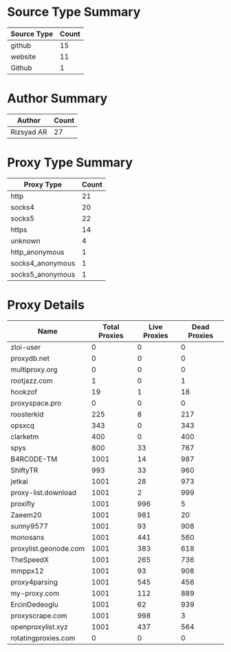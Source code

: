 # Source Type Summary

| Source Type | Count |
|-------------|-------|
| github | 15 |
| website | 11 |
| Github | 1 |


# Author Summary

| Author | Count |
|--------|-------|
| Rizsyad AR | 27 |


# Proxy Type Summary

| Proxy Type | Count |
|------------|-------|
| http | 21 |
| socks4 | 20 |
| socks5 | 22 |
| https | 14 |
| unknown | 4 |
| http_anonymous | 1 |
| socks4_anonymous | 1 |
| socks5_anonymous | 1 |


# Proxy Details

| Name | Total Proxies | Live Proxies | Dead Proxies |
|------|---------------|--------------|---------------|
| zloi-user | 0 | 0 | 0 |
| proxydb.net | 0 | 0 | 0 |
| multiproxy.org | 0 | 0 | 0 |
| rootjazz.com | 1 | 0 | 1 |
| hookzof | 19 | 1 | 18 |
| proxyspace.pro | 0 | 0 | 0 |
| roosterkid | 225 | 8 | 217 |
| opsxcq | 343 | 0 | 343 |
| clarketm | 400 | 0 | 400 |
| spys | 800 | 33 | 767 |
| B4RC0DE-TM | 1001 | 14 | 987 |
| ShiftyTR | 993 | 33 | 960 |
| jetkai | 1001 | 28 | 973 |
| proxy-list.download | 1001 | 2 | 999 |
| proxifly | 1001 | 996 | 5 |
| Zaeem20 | 1001 | 981 | 20 |
| sunny9577 | 1001 | 93 | 908 |
| monosans | 1001 | 441 | 560 |
| proxylist.geonode.com | 1001 | 383 | 618 |
| TheSpeedX | 1001 | 265 | 736 |
| mmppx12 | 1001 | 93 | 908 |
| proxy4parsing | 1001 | 545 | 456 |
| my-proxy.com | 1001 | 112 | 889 |
| ErcinDedeoglu | 1001 | 62 | 939 |
| proxyscrape.com | 1001 | 998 | 3 |
| openproxylist.xyz | 1001 | 437 | 564 |
| rotatingproxies.com | 0 | 0 | 0 |
